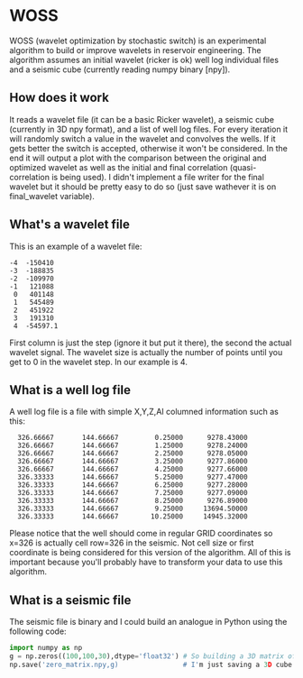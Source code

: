 # WOSS
WOSS (wavelet optimization by stochastic switch) is an experimental algorithm to build or improve wavelets in reservoir engineering. The algorithm assumes an initial wavelet (ricker is ok) well log individual files and a seismic cube (currently reading numpy binary [npy]).

## How does it work
It reads a wavelet file (it can be a basic Ricker wavelet), a seismic cube (currently in 3D npy format), and a list of well log files. For every iteration it will randomly switch a value in the wavelet and convolves the wells. If it gets better the switch is accepted, otherwise it won't be considered. In the end it will output a plot with the comparison between the original and optimized wavelet as well as the initial and final correlation (quasi-correlation is being used). I didn't implement a file writer for the final wavelet but it should be pretty easy to do so (just save wathever it is on final_wavelet variable).

## What's a wavelet file
This is an example of a wavelet file:
```
-4	-150410
-3	-188835
-2	-109970
-1	 121088
 0	 401148
 1	 545489
 2	 451922
 3	 191310
 4	-54597.1
```
 First column is just the step (ignore it but put it there), the second the actual wavelet signal. The wavelet size is actually the number of points until you get to 0 in the wavelet step. In our example is 4.
 
 ## What is a well log file
 A well log file is a file with simple X,Y,Z,AI columned information such as this:
 
      326.66667       144.66667         0.25000      9278.43000
      326.66667       144.66667         1.25000      9278.24000
      326.66667       144.66667         2.25000      9278.05000
      326.66667       144.66667         3.25000      9277.86000
      326.66667       144.66667         4.25000      9277.66000
      326.33333       144.66667         5.25000      9277.47000
      326.33333       144.66667         6.25000      9277.28000
      326.33333       144.66667         7.25000      9277.09000
      326.33333       144.66667         8.25000      9276.89000
      326.33333       144.66667         9.25000     13694.50000
      326.33333       144.66667        10.25000     14945.32000
      
Please notice that the well should come in regular GRID coordinates so x=326 is actually cell row=326 in the seismic. Not cell size or first coordinate is being considered for this version of the algorithm. All of this is important because you'll probably have to transform your data to use this algorithm.

## What is a seismic file
The seismic file is binary and I could build an analogue in Python using the following code:
```Python
import numpy as np
g = np.zeros((100,100,30),dtype='float32') # So building a 3D matrix of type float32 with number of nodes "x,y,x" of (100,100,30).
np.save('zero_matrix.npy,g)                # I'm just saving a 3D cube with zeros inside it to a binary file. You should actually populate it with your seismic values.
```
